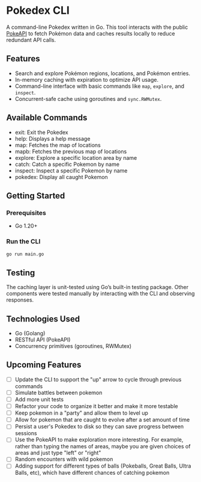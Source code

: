 # Pokedex CLI 
A command-line Pokedex written in Go. This tool interacts with the public [PokeAPI](https://pokeapi.co/) to fetch Pokémon data and caches results locally to reduce redundant API calls.

## Features

- Search and explore Pokémon regions, locations, and Pokémon entries.
- In-memory caching with expiration to optimize API usage.
- Command-line interface with basic commands like `map`, `explore`, and `inspect`.
- Concurrent-safe cache using goroutines and `sync.RWMutex`.

## Available Commands
- exit: Exit the Pokedex
- help: Displays a help message
- map: Fetches the map of locations
- mapb: Fetches the previous map of locations
- explore: Explore a specific location area by name
- catch: Catch a specific Pokemon by name
- inspect: Inspect a specific Pokemon by name
- pokedex: Display all caught Pokemon


## Getting Started

### Prerequisites
- Go 1.20+

### Run the CLI
```bash
go run main.go
```

## Testing
The caching layer is unit-tested using Go’s built-in testing package. Other components were tested manually by interacting with the CLI and observing responses.

## Technologies Used
- Go (Golang)
- RESTful API (PokeAPI)
- Concurrency primitives (goroutines, RWMutex)

## Upcoming Features
- [ ] Update the CLI to support the "up" arrow to cycle through previous commands
- [ ] Simulate battles between pokemon
- [ ] Add more unit tests
- [ ] Refactor your code to organize it better and make it more testable
- [ ] Keep pokemon in a "party" and allow them to level up
- [ ] Allow for pokemon that are caught to evolve after a set amount of time
- [ ] Persist a user's Pokedex to disk so they can save progress between sessions
- [ ] Use the PokeAPI to make exploration more interesting. For example, rather than typing the names of areas, maybe you are given choices of areas and just type "left" or "right"
- [ ] Random encounters with wild pokemon
- [ ] Adding support for different types of balls (Pokeballs, Great Balls, Ultra Balls, etc), which have different chances of catching pokemon
